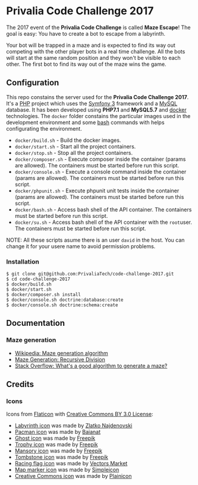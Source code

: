 
# Privalia Code Challenge 2017

The 2017 event of the **Privalia Code Challenge** is called **Maze Escape**! The goal is easy: You have to create a bot to escape from a labyrinth.

Your bot will be trapped in a maze and is expected to find its way out competing with the other player bots in a real time challenge. All the bots will start at the same random position and they won't be visible to each other. The first bot to find its way out of the maze wins the game.

## Configuration

This repo constains the server used for the **Privalia Code Challenge 2017**.
It's a [PHP](http://php.net/) project which uses the [Symfony 3](https://symfony.com/) framework and a [MySQL](https://www.mysql.com/) database.
It has been developed using **PHP7.1** and **MySQL5.7** and [docker](https://www.docker.com/) technologies.
The `docker` folder constains the particular images used in the development environment and some [bash](https://www.gnu.org/software/bash/) commands with helps configurating the environment.

- `docker/build.sh` - Build the docker images.
- `docker/start.sh` - Start all the project containers.
- `docker/stop.sh` - Stop all the project containers.
- `docker/composer.sh` - Execute composer inside the container (params are allowed). The containers must be started before run this script.
- `docker/console.sh` - Execute a console command inside the container (params are allowed). The containers must be started before run this script.
- `docker/phpunit.sh` - Execute phpunit unit tests inside the container (params are allowed). The containers must be started before run this script.
- `docker/bash.sh` - Access bash shell of the API container. The containers must be started before run this script.
- `docker/su.sh` - Access bash shell of the API container with the `root`user. The containers must be started before run this script.

NOTE: All these scripts asume there is an user `david` in the host. You can change it for your usere name to avoid  permission problems.

### Installation

```
$ git clone git@github.com:PrivaliaTech/code-challenge-2017.git
$ cd code-challenge-2017
$ docker/build.sh
$ docker/start.sh
$ docker/composer.sh install
$ docker/console.sh doctrine:database:create
$ docker/console.sh doctrine:schema:create
```

## Documentation

### Maze generation

- [Wikipedia: Maze generation algorithm](https://en.wikipedia.org/wiki/Maze_generation_algorithm)
- [Maze Generation: Recursive Division](http://weblog.jamisbuck.org/2011/1/12/maze-generation-recursive-division-algorithm)
- [Stack Overflow: What's a good algorithm to generate a maze?](http://stackoverflow.com/questions/38502/whats-a-good-algorithm-to-generate-a-maze)

## Credits

### Icons 
Icons from [Flaticon](http://www.flaticon.com) with [Creative Commons BY 3.0 License](http://creativecommons.org/licenses/by/3.0/):

- [Labyrinth icon](http://www.flaticon.com/free-icon/labyrinth_182580) was made by [Zlatko Najdenovski](http://www.flaticon.com/authors/zlatko-najdenovski)
- [Pacman icon](http://www.flaticon.com/free-icon/pacman_131412) was made by [Baianat](http://www.flaticon.com/authors/baianat)
- [Ghost icon](http://www.flaticon.com/free-icon/ghost_387112) was made by [Freepik](http://www.flaticon.com/authors/freepik)
- [Trophy icon](http://www.flaticon.com/free-icon/trophy_321773) was made by [Freepik](http://www.flaticon.com/authors/freepik)
- [Mansory icon](http://www.flaticon.com/free-icon/mansory_351764) was made by [Freepik](http://www.flaticon.com/authors/freepik)
- [Tombstone icon](http://www.flaticon.com/free-icon/tombstone-with-cross_78204) was made by [Freepik](http://www.flaticon.com/authors/freepik)
- [Racing flag icon](http://www.flaticon.com/free-icon/racing-flag_65578) was made by [Vectors Market](http://www.flaticon.com/authors/vectors-market)
- [Map marker icon](http://www.flaticon.com/free-icon/map-marker-point_34369) was made by [Simpleicon](http://www.flaticon.com/authors/simpleicon)
- [Creative Commons icon](http://www.flaticon.com/free-icon/creative-commons-circular-logo_78110) was made by [Plainicon](http://www.flaticon.com/authors/plainicon)
